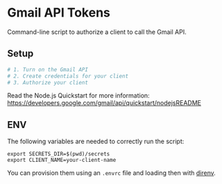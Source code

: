 # Gmail API Tokens

Command-line script to authorize a client to call the Gmail API.

## Setup

```bash
# 1. Turn on the Gmail API
# 2. Create credentials for your client
# 3. Authorize your client
```

Read the Node.js Quickstart for more information: https://developers.google.com/gmail/api/quickstart/nodejsREADME

## ENV

The following variables are needed to correctly run the script:

```
export SECRETS_DIR=$(pwd)/secrets
export CLIENT_NAME=your-client-name
```

You can provision them using an `.envrc` file and loading then with [direnv](https://direnv.net/).
